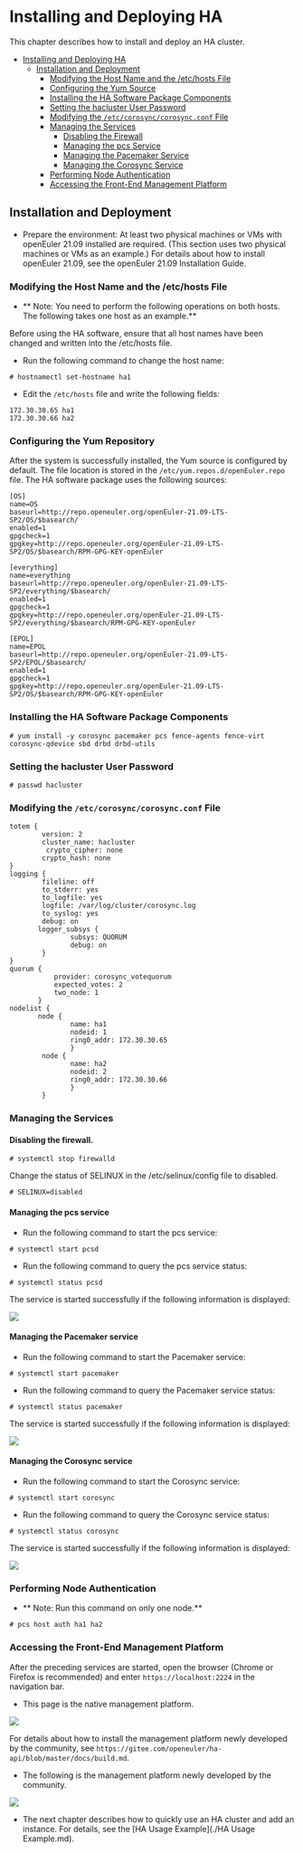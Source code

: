 # Installing and Deploying HA

This chapter describes how to install and deploy an HA cluster.

<!-- TOC -->
- [Installing and Deploying HA](#installing-and-deploying-ha)
  - [Installation and Deployment](#installation-and-deployment)
    - [Modifying the Host Name and the /etc/hosts File](#modifying-the-host-name-and-the-etchosts-file)
    - [Configuring the Yum Source](#-configure-the-yum-source)
    - [Installing the HA Software Package Components](#installing-the-ha-software-package-components)
    - [Setting the hacluster User Password](#setting-the-hacluster-user-password)
    - [Modifying the `/etc/corosync/corosync.conf` File](#modify-the-etccorosynccorosyncconf-file)
    - [Managing the Services](#managing-the-services)
      - [Disabling the Firewall](#disabling-the-firewall)
      - [Managing the pcs Service](#managing-the-pcs-service)
      - [Managing the Pacemaker Service](#managing-the-pacemaker-service)
      - [Managing the Corosync Service](#managing-the-corosync-service)
    - [Performing Node Authentication](#performing-node-authentication)
    - [Accessing the Front-End Management Platform](#accessing-the-front-end-management-platform)
    <!-- /TOC -->

## Installation and Deployment
-  Prepare the environment: At least two physical machines or VMs with openEuler 21.09 installed are required. (This section uses two physical machines or VMs as an example.) For details about how to install openEuler 21.09, see the openEuler 21.09 Installation Guide.

### Modifying the Host Name and the /etc/hosts File
-  ** Note: You need to perform the following operations on both hosts. The following takes one host as an example.**

Before using the HA software, ensure that all host names have been changed and written into the /etc/hosts file.
-   Run the following command to change the host name:
```
# hostnamectl set-hostname ha1
```

-   Edit the `/etc/hosts` file and write the following fields:
```
172.30.30.65 ha1
172.30.30.66 ha2
```

### Configuring the Yum Repository
After the system is successfully installed, the Yum source is configured by default. The file location is stored in the `/etc/yum.repos.d/openEuler.repo` file. The HA software package uses the following sources:
```
[OS]
name=OS
baseurl=http://repo.openeuler.org/openEuler-21.09-LTS-SP2/OS/$basearch/
enabled=1
gpgcheck=1
gpgkey=http://repo.openeuler.org/openEuler-21.09-LTS-SP2/OS/$basearch/RPM-GPG-KEY-openEuler

[everything]
name=everything
baseurl=http://repo.openeuler.org/openEuler-21.09-LTS-SP2/everything/$basearch/
enabled=1
gpgcheck=1
gpgkey=http://repo.openeuler.org/openEuler-21.09-LTS-SP2/everything/$basearch/RPM-GPG-KEY-openEuler

[EPOL]
name=EPOL
baseurl=http://repo.openeuler.org/openEuler-21.09-LTS-SP2/EPOL/$basearch/
enabled=1
gpgcheck=1
gpgkey=http://repo.openeuler.org/openEuler-21.09-LTS-SP2/OS/$basearch/RPM-GPG-KEY-openEuler
```

### Installing the HA Software Package Components
```
# yum install -y corosync pacemaker pcs fence-agents fence-virt corosync-qdevice sbd drbd drbd-utils
```

### Setting the hacluster User Password
```
# passwd hacluster
```

### Modifying the `/etc/corosync/corosync.conf` File
```
totem {
        version: 2
        cluster_name: hacluster
         crypto_cipher: none
        crypto_hash: none
}
logging {         
        fileline: off
        to_stderr: yes
        to_logfile: yes
        logfile: /var/log/cluster/corosync.log
        to_syslog: yes
        debug: on
       logger_subsys {
               subsys: QUORUM
               debug: on
        }
}
quorum {
           provider: corosync_votequorum
           expected_votes: 2
           two_node: 1
       }
nodelist {
       node {
               name: ha1
               nodeid: 1
               ring0_addr: 172.30.30.65
               }
        node {
               name: ha2
               nodeid: 2
               ring0_addr: 172.30.30.66
               }
        }
```
### Managing the Services
#### Disabling the firewall.
```
# systemctl stop firewalld
```
Change the status of SELINUX in the /etc/selinux/config file to disabled.
```
# SELINUX=disabled
```

#### Managing the pcs service
-   Run the following command to start the pcs service:
```
# systemctl start pcsd
```

-   Run the following command to query the pcs service status:
```
# systemctl status pcsd
```

The service is started successfully if the following information is displayed:

![](./figures/HA-pcs.png)

#### Managing the Pacemaker service
-   Run the following command to start the Pacemaker service:
```
# systemctl start pacemaker
```

-   Run the following command to query the Pacemaker service status:
```
# systemctl status pacemaker
```

The service is started successfully if the following information is displayed:

![](./figures/HA-pacemaker.png)

#### Managing the Corosync service
-   Run the following command to start the Corosync service:
```
# systemctl start corosync
```

-   Run the following command to query the Corosync service status:
```
# systemctl status corosync
```

The service is started successfully if the following information is displayed:

![](./figures/HA-corosync.png)

### Performing Node Authentication
-  ** Note: Run this command on only one node.**
```
# pcs host auth ha1 ha2
```

### Accessing the Front-End Management Platform
After the preceding services are started, open the browser (Chrome or Firefox is recommended) and enter `https://localhost:2224` in the navigation bar.
-  This page is the native management platform.

![](./figures/HA-login.png)

For details about how to install the management platform newly developed by the community, see `https://gitee.com/openeuler/ha-api/blob/master/docs/build.md`.
-  The following is the management platform newly developed by the community.

![](./figures/HA-api.png)

- The next chapter describes how to quickly use an HA cluster and add an instance. For details, see the [HA Usage Example](./HA Usage Example.md\).
